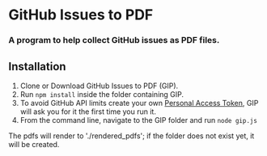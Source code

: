 # GitHub Issues to PDF
### A program to help collect GitHub issues as PDF files.

## Installation
1. Clone or Download GitHub Issues to PDF (GIP).
2. Run `npm install` inside the folder containing GIP.
3. To avoid GitHub API limits create your own [Personal Access Token](https://github.com/settings/tokens/new), GIP will ask you for it the first time you run it.
4. From the command line, navigate to the GIP folder and run `node gip.js`

The pdfs will render to './rendered_pdfs'; if the folder does not exist yet, it will be created.